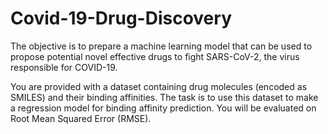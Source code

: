 # Covid-19-Drug-Discovery

The objective is to prepare a machine learning model that can be used to propose potential novel effective drugs to fight SARS-CoV-2, the virus responsible for COVID-19.

You are provided with a dataset containing drug molecules (encoded as SMILES) and their binding affinities. The task is to use this dataset to make a regression model for binding affinity prediction. You will be evaluated on Root Mean Squared Error (RMSE).

